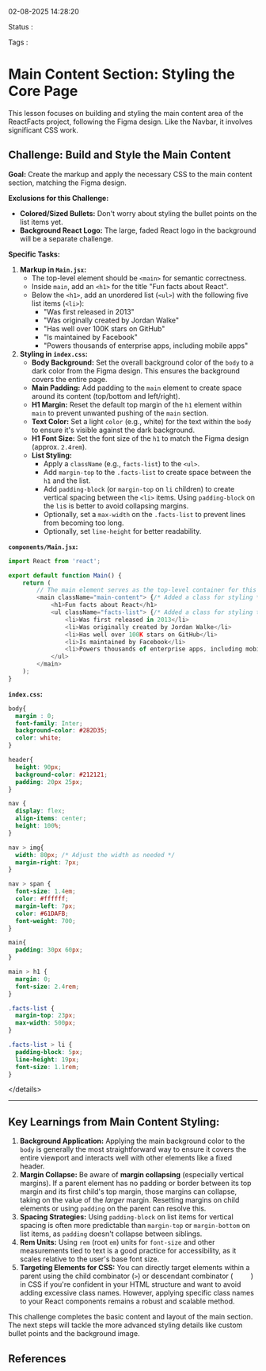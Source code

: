 02-08-2025 14:28:20

Status :

Tags :

# Main Content Section: Styling the Core Page

This lesson focuses on building and styling the main content area of the ReactFacts project, following the Figma design. Like the Navbar, it involves significant CSS work.

## Challenge: Build and Style the Main Content

**Goal:** Create the markup and apply the necessary CSS to the main content section, matching the Figma design.

**Exclusions for this Challenge:**

  * **Colored/Sized Bullets:** Don't worry about styling the bullet points on the list items yet.
  * **Background React Logo:** The large, faded React logo in the background will be a separate challenge.

**Specific Tasks:**

1.  **Markup in `Main.jsx`:**
      * The top-level element should be `<main>` for semantic correctness.
      * Inside `main`, add an `<h1>` for the title "Fun facts about React".
      * Below the `<h1>`, add an unordered list (`<ul>`) with the following five list items (`<li>`):
          * "Was first released in 2013"
          * "Was originally created by Jordan Walke"
          * "Has well over 100K stars on GitHub"
          * "Is maintained by Facebook"
          * "Powers thousands of enterprise apps, including mobile apps"
2.  **Styling in `index.css`:**
      * **Body Background:** Set the overall background color of the `body` to a dark color from the Figma design. This ensures the background covers the entire page.
      * **Main Padding:** Add padding to the `main` element to create space around its content (top/bottom and left/right).
      * **H1 Margin:** Reset the default top margin of the `h1` element within `main` to prevent unwanted pushing of the `main` section.
      * **Text Color:** Set a light `color` (e.g., white) for the text within the `body` to ensure it's visible against the dark background.
      * **H1 Font Size:** Set the font size of the `h1` to match the Figma design (approx. `2.4rem`).
      * **List Styling:**
          * Apply a `className` (e.g., `facts-list`) to the `<ul>`.
          * Add `margin-top` to the `.facts-list` to create space between the `h1` and the list.
          * Add `padding-block` (or `margin-top` on `li` children) to create vertical spacing between the `<li>` items. Using `padding-block` on the `li`s is better to avoid collapsing margins.
          * Optionally, set a `max-width` on the `.facts-list` to prevent lines from becoming too long.
          * Optionally, set `line-height` for better readability.

**`components/Main.jsx`:**

```javascript
import React from 'react';

export default function Main() {
    return (
        // The main element serves as the top-level container for this component
        <main className="main-content"> {/* Added a class for styling */}
            <h1>Fun facts about React</h1>
            <ul className="facts-list"> {/* Added a class for styling the list */}
                <li>Was first released in 2013</li>
                <li>Was originally created by Jordan Walke</li>
                <li>Has well over 100K stars on GitHub</li>
                <li>Is maintained by Facebook</li>
                <li>Powers thousands of enterprise apps, including mobile apps</li>
            </ul>
        </main>
    );
}
```

**`index.css`:**

```css
body{
  margin : 0;
  font-family: Inter;
  background-color: #282D35;
  color: white;
}

header{
  height: 90px;
  background-color: #212121;
  padding: 20px 25px;
}

nav {
  display: flex;
  align-items: center;
  height: 100%;
}

nav > img{
  width: 80px; /* Adjust the width as needed */
  margin-right: 7px;
}

nav > span {
  font-size: 1.4em;
  color: #ffffff;
  margin-left: 7px;
  color: #61DAFB;
  font-weight: 700;
}

main{
  padding: 30px 60px;
}

main > h1 {
  margin: 0;
  font-size: 2.4rem;
}

.facts-list {
  margin-top: 23px;
  max-width: 500px;
}

.facts-list > li {
  padding-block: 5px;
  line-height: 19px;
  font-size: 1.1rem;
}
```

\</details\>

-----

## Key Learnings from Main Content Styling:

1.  **Background Application:** Applying the main background color to the `body` is generally the most straightforward way to ensure it covers the entire viewport and interacts well with other elements like a fixed header.
2.  **Margin Collapse:** Be aware of **margin collapsing** (especially vertical margins). If a parent element has no padding or border between its top margin and its first child's top margin, those margins can collapse, taking on the value of the *larger* margin. Resetting margins on child elements or using `padding` on the parent can resolve this.
3.  **Spacing Strategies:** Using `padding-block` on list items for vertical spacing is often more predictable than `margin-top` or `margin-bottom` on list items, as `padding` doesn't collapse between siblings.
4.  **Rem Units:** Using `rem` (root `em`) units for `font-size` and other measurements tied to text is a good practice for accessibility, as it scales relative to the user's base font size.
5.  **Targeting Elements for CSS:** You can directly target elements within a parent using the child combinator (`>`) or descendant combinator (`     `) in CSS if you're confident in your HTML structure and want to avoid adding excessive class names. However, applying specific class names to your React components remains a robust and scalable method.

This challenge completes the basic content and layout of the main section. The next steps will tackle the more advanced styling details like custom bullet points and the background image.
## References


